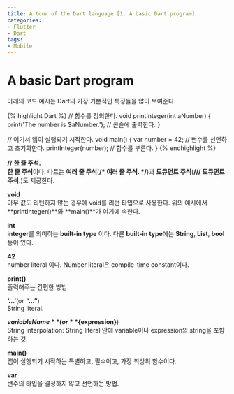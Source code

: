 ```yaml
---
title: A tour of the Dart language [1. A basic Dart program]
categories:
- Flutter
- Dart
tags:
- Mobile
---
```


# A basic Dart program

아래의 코드 예시는 Dart의 가장 기본적인 특징들을 많이 보여준다.

{% highlight Dart %}
// 함수를 정의한다.
void printInteger(int aNumber) {
  print('The number is $aNumber.'); // 콘솔에 출력한다.
}

// 여기서 앱이 실행되기 시작한다.
void main() {
  var number = 42; // 변수를 선언하고 초기화한다.
  printInteger(number); // 함수를 부른다.
}
{% endhighlight %}

**// 한 줄 주석.** <br>
**한 줄 주석**이다. 다트는 **여러 줄 주석**(**/* 여러 줄 주석. */**)과 **도큐먼트 주석**(**///  도큐먼트 주석.**)도 제공한다.

**void** <br>
아무 값도 리턴하지 않는 경우에 void를 리턴 타입으로 사용한다. 위의 예시에서 **printInteger()**와 **main()**가 여기에 속한다.

**int** <br>
**integer**를 의미하는 **built-in type** 이다. 다른 **built-in type**에는 **String**, **List**, **bool** 등이 있다.

**42** <br>
number literal 이다. Number literal은 compile-time constant이다.

**print()** <br>
출력해주는 간편한 방법.

**‘…’**(or **“…”**) <br>
String literal.

**$variableName** (or **${expression}**) <br>
String interpolation: String literal 안에 variable이나 expression의 string을 포함하는 것.

**main()** <br>
앱이 실행되기 시작하는 특별하고, 필수이고, 가장 최상위 함수이다.

**var** <br>
변수의 타입을 결정하지 않고 선언하는 방법.
